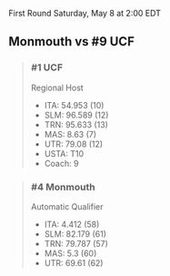 First Round
Saturday, May 8 at 2:00 EDT
## Monmouth vs #9 UCF

> ### #1 UCF  
> Regional Host  
> - ITA: 54.953 (10)  
> - SLM: 96.589 (12)  
> - TRN: 95.633 (13)  
> - MAS: 8.63 (7)  
> - UTR: 79.08 (12)  
> - USTA: T10  
> - Coach: 9  

> ### #4 Monmouth  
> Automatic Qualifier  
> - ITA: 4.412 (58)  
> - SLM: 82.179 (61)  
> - TRN: 79.787 (57)  
> - MAS: 5.3 (60)  
> - UTR: 69.61 (62)  